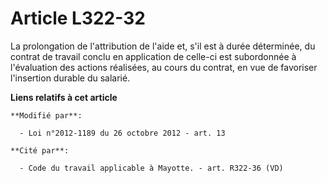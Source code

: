 # Article L322-32

La prolongation de  l'attribution de l'aide  et, s'il est à durée déterminée, du contrat de travail conclu en application de
celle-ci est subordonnée à l'évaluation des actions réalisées, au cours du contrat, en vue de favoriser l'insertion durable
du salarié.

**Liens relatifs à cet article**

	**Modifié par**:

	  - Loi n°2012-1189 du 26 octobre 2012 - art. 13

	**Cité par**:

	  - Code du travail applicable à Mayotte. - art. R322-36 (VD)

